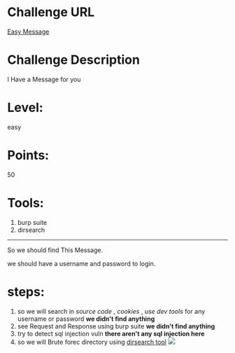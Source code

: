 Challenge URL
===============
[Easy Message](https://cybertalents.com/challenges/web/easy-message )

Challenge Description
===============
I Have a Message for you

Level:
===============
easy

Points:
===============
50

Tools:
===============
1. burp suite
2. dirsearch

___

So we should find This Message.

we should have a username and password to login.
# steps:

1. so we will search in *source code* , *cookies* , *use dev tools* for any username or password **we didn't find anything**
2. see Request and Response using burp suite **we didn't find anything**
3. try to detect sql injection vuln **there aren't any sql injection here**
4. so we will Brute forec directory using [dirsearch tool](https://github.com/maurosoria/dirsearch)
![](/images/dirsearch_result.png)

